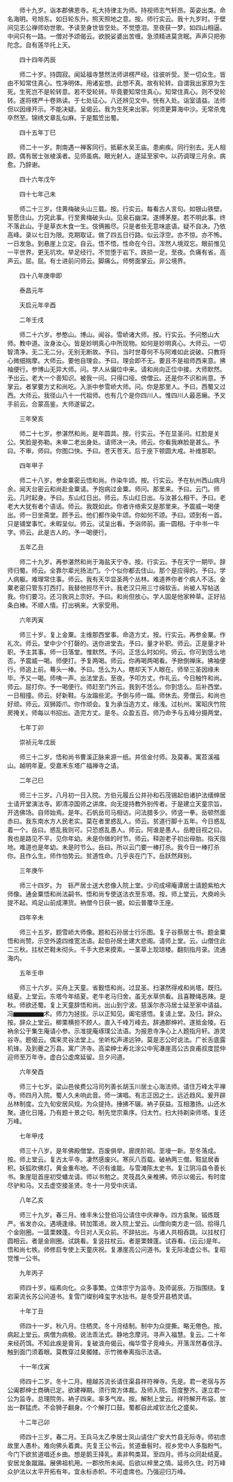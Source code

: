 <!-- { "loadSidebar": true } -->
　　师十九岁。诣本郡佛恩寺。礼大持律主为师。持视师志气轩昂。英姿出类。命名海明。号旭东。如日轮东升。照天照地之意。按。师行实云。我十九岁时。于壁间见志公禅师劝世歌。予读至身世皆空处。不觉堕泪。至夜获一梦。如四山相逼。中间只有一路。一僧对予颂偈云。欲脱娑婆出苦缠。急须精进莫贪眠。声声只把弥陀念。自有莲华托上天。

　　四十四年丙辰

　　师二十岁。持圆寂。闻延福寺慧然法师讲楞严经。往彼听受。至一切众生。皆由不知常住真心。性净明体。用诸妄想。此想不真。故有轮转。自谓我出家原为生死。生死岂不是轮转意。若不受轮转。毕竟要知常住真心。知常住真心。则不受轮转。遂将楞严十卷熟读。于七处征心。八还辨见文中。恍有入处。诣室请益。法师但以因缘开示。不能决疑。呈偈云。我为生死来出家。何须更算海中沙。无常杀鬼卒然至。锦绣文章乱似麻。于是瓢笠出蜀。

　　四十五年丁巳

　　师二十一岁。荆南遇一禅客同行。抵蕲水吴王庙。患痢疾。同行别去。无人相顾。偶有居士张棱溪者。见师虽病。眼光射人。遂延至家中。以药调理三月余。病愈。乃辞谢。

　　四十六年戊午

　　四十七年己未

　　师二十三岁。住黄梅破头山三载。按。行实云。每看古人言句。如银山铁壁。誓愿住山。力究此事。行至黄梅破头山。见泉石幽深。遂缚茅屋。若不明此事。终不落此山。于是草衣木食一生。伎俩搬尽。只是者些无意味底语。疑不自决。乃依高峰。录以七日为限。克期取证。做了四五日行路。似云浮空。亦不惊。亦不怖。一日发急。到悬崖上立定。自云。悟不悟。性命在今日。浑然人境双忘。眼前惟见一平世界。更无坑坎。举足经行。不觉堕于岩下。跌损一足。至夜。负痛有省。高声云。屈。屈。有士进前问师云。脚痛么。师劈面掌云。非公境界。

　　四十八年庚申即

　　泰昌元年

　　天启元年辛酉

　　二年壬戌

　　师二十六岁。参憨山。博山。闻谷。雪峤诸大师。按。行实云。予问憨山大师。教中道。汝身汝心。皆是妙明真心中所现物。如何是妙明真心。大师云。一切智清净。无二无二分。无别无断故。予曰。当时世尊何不与阿难如此说破。只教将心微细揣摩。大师云。要他自理会。予曰。理会即不无。要且不是祖师西来意。拂袖便行。参博山无异大师。问。学人从偏位中来。请和尚向正位中接。大师默然。予出云。老大一个善知识。被我一问。只得口哑。傍僧云。还是你不识和尚意。予掌云。者掌要方丈和尚吃。入浙中参雪峤大师。问。你是那里人。予曰。西蜀又过西。大师云。我径山八十一代祖师。也有几个是你四川人。惟四川人最恶癞。予叉手前云。合蒙高鉴。大师遂留之。

　　三年癸亥

　　师二十七岁。参湛然和尚。是年圆具。按。行实云。予在显圣问。红脸是关公。笑脸是弥勒。未审二老出身处。请师决一决。师云。你看我麻脸是甚么。予曰。不审。师曰。你图口快。予曰。苍天苍天。后于座下顿圆大戒。补维那职。

　　四年甲子

　　师二十八岁。参金粟密云悟和尚。作染牛颂。按。行实云。予在杭州西山病月余。闻天台密云和尚赴金粟请。予抱病过金粟。师问。那里来。予曰。云门。师云。几时起身。予曰。东山红日出。师云。东山红日出。与汝甚么相干。予曰。老老大大犹有者个语话。师云。我既如此。你者许络索又是那里来。予震威一喝便出。师一日坐斋堂。顾予云。他们都作染牛颂。你如何不颂。予曰。颂到有一首。只是铺堂事忙。未暇呈似。师云。试呈出看。予诣师前。画一圆相。于中书一牛字。师云。此是古人的。予一喝便行。

　　五年乙丑

　　师二十九岁。再参湛然和尚于海盐天宁寺。按。行实云。予在天宁一期毕。辞师归蜀。师云。全靠尔辈光扬法门。个个似你都去住山。那个是应得的。予曰。学人病躯。难理常住事。师云。我有天华显圣两个丛林。难道养你者个病人不活。金粟老密只管东打西打。我替他担尽干计。我老汉只用三寸绵软舌。尚被人写帖送我。你们要习。还习我洞上宗好。予曰。和尚但放心。学人固是他家种草。正好拈条白棒。不顺人情。打出祸来。大家受用。

　　六年丙寅

　　师三十岁。复上金粟。主维那西堂事。命造方丈。按。行实云。再参金粟。作礼次。师云。堂中少个打磬的。送你进堂去。予曰。量才补职。师云。正是量才补职。予主其事。师一日落堂。惟默然。予问。正恁么时如何。师云。你可到恁么地否。予震威一喝。师便打。予复两喝。师云。你再喝两喝看。予掀倒禅床。拂袖便行。师追上前。蓦头一棒。予曰。恁么为人。瞎却天下人眼在。师举三圣因缘未毕。予又一喝。师咦一声。出法堂去。至夜。予叩方丈。作礼云。今日触忤和尚。师云。屈打你。予一喝便行。师赶至门外云。我到不恁么。你到恁么。后补西堂。一日相撞。师云。好新鞋。与汝蹋些泥。予倒与师一蹋。师休去。旁僧云。和尚也好顽。师云。双狮距爪。你作顽会。复为承当造方丈。缘浅。过杭州。寓昭庆竹院房掩关。师每以书招出。造完方丈。是冬。众盈五百。师乃命予与五峰分摄两堂。

　　七年丁卯

　　崇祯元年戊辰

　　师三十二岁。悟和尚书曹溪正脉来源一纸。并信金付师。及莫春。寓苕溪福山。越明年夏。受嘉禾东塔广福禅寺之请。

　　二年己巳

　　师三十三岁。八月初一日入院。方伯元履丘公并孙和石茂锡起伯诸护法缙绅居士请开堂演法寺。即清凉国师之讲席。向无提持教外别传者。于是建立天童宗旨。开选佛场。自师始焉。是年。石帆岳司马相访。问法腊多少。师竖一拳。岳顿然面赤曰。我东南水方人民老实。莫在者里惑乱人。师云。贫道行脚十五年。今日惑乱着一个。岳曰。惑乱我则可。只恐惑乱愚人。师云。阿谁是愚人。岳瞪目视之曰。我也是路见不平。见你年幼。未是你做的时节。师云。释迦老子初出母胎。指天指地。难道也是年幼。未是时节么。岳曰。所以云门要一棒打杀。我今日一棒打杀你。且作么生。师作怕势云。贫道性命。几乎丧在门下。岳跃然拜别。

　　三年庚午

　　师三十四岁。为　轹严居士送大悲像入院上堂。少司成埽庵谭居士请题紫柏大师像。通金粟悟和尚法嗣书。悟和尚专使送法衣至东塔。按。师上堂云。大庾岭头提不起。鸡足山前成滞货。衲僧今日获一披。如云普覆华王座。

　　四年辛未

　　师三十五岁。题雪峤大师像。题和石孙居士行乐图。复子谷蔡居士书。题金粟悟和尚赞。示空外逵四维宽法语。起伯孙居士建大悲阁。请师上堂。云。山僧住此二三秋。拄杖芒鞋未彻头。千手大悲来摸索。一茎草上现琼楼。翻刻指月录。流通海内。

　　五年壬申

　　师三十六岁。买舟上天童。省觐悟和尚。过显圣。扫湛然得戒和尚塔。既归。结夏。上堂云。东塔今年结夏。老牛老马归舍。虽无水草供看。且喜鞭绳恶辣。是秋。师欲还蜀。复上天童辞悟和尚。出山到宁波。慈溪尔赤冯居士延至家中请益。冯▆▆▆▆▆术。师力为拯拔。示以正知见。阖宅感悟。复请上堂。及归。辞众。按。辞众上堂云。楖栗横担不顾人。直入千峰万峰去。辞通郡绅衿。遂抵金陵。石衲余公于集生庵请小参。示准提庵琢璞公法语。为报恩寺净心上人题指月轩。游灵谷寺。题偈云。偶来灵谷法堂上。坐听松声递远钟。莫是志公时说法。广长舌底露机锋。及到夔之万县。寓广济寺。高梁绅士寿北涂公中宪瀑崖高公古良甫叔度昆仲迎师至万年寺。虚白公虚席延留。旦夕问道。

　　六年癸酉

　　师三十七岁。梁山邑侯费公冯司列善长胡玉川居士心海法师。请住万峰太平禅寺。师四月入院。蜀人久未响此音。师一演唱。有志正因之士。远近趋风。爰开辟丛林制度。立九旬安居风规。为众提持。捶拂不辍。衲子获益。互相激扬。山还水聚。道化日隆。乃有题十景之句。制先觉宗乘序。归太竹。扫大持剃染师塔。复还万峰。

　　七年甲戌

　　师三十八岁。是年佛殿僧堂。百废俱举。廊庑阶砌。垩墁一新。至冬落成。按。师上堂云。复古太平寺。凄然感废兴。寒灰八百载。破衲两三僧。黠鼠居香积。妖狐吹佛灯。黄金重布地。不识有谁能。与雪滩陈太史书。复江阴冯县令善长书。象崖珽首座初受蟠龙请。师以书勉之。灵筏昌久亲椎拂。师示以偈云。有时度尽驴和马。又去虚空接圣贤。冬十一月受中庆请。

　　八年乙亥

　　师三十九岁。春三月。维丰朱公登伯冯公请住中庆禅寺。四方翕聚。锻炼既严。省发亦众。遇境逢缘。转加策进。故入院上堂云。山僧向南方走一回。拾得几个金刚圈。一篮栗棘蓬。今日对人天众前。不辞拈出。与诸人共相吞跳。以拄杖打圆相云。者是金刚圈。试跳看。复竖拄杖云。者是栗棘蓬。试吞看。(云云)是年。悟和尚七帙。师修启专使上天童庆祝。复瀑崖高公问道书。复无际凌虚公书。复昭觉惟一公书。

　　九年丙子

　　师四十岁。缁素向化。众多事繁。立体宗宁为监寺。及师诞辰。万指围绕。复宕渠流长苏公问道书。复雪门璨别峰玺字水拙书。是冬受开县栖灵请。

　　十年丁丑

　　师四十一岁。秋八月。住栖灵。冬十月结制。制中为众提撕。略无倦色。按。病起上堂云。病僧为病极。说法乖法式。静地念摩诃。寻声入福慧。复云。二十年来经药饵。不知此疾是膏肓。复破浪舟偈云。梅华雪子竞峰头。开落浑然春信浮。触到面门须着眼。莫教穿过臭髑髅。示竹微奉离指示法语。

　　十一年戊寅

　　师四十二岁。冬十二月。檀越苏流长请住渠县祥符禅寺。先是。君一老宿与苏公阖郡绅士商确已定。欲建禅期。须行南方体裁。及师入院。百度整齐。遂立君一公为监寺。总理院务。衲子四来。率多气岸。按。解制上堂云。祥符解开布袋。放出一群猛虎。不会狮子翻身。个个解打口鼓。蜀都自此咸钦法化之盛矣。

　　十二年己卯

　　师四十三岁。春二月。王兵马太乙李居士凤山请住广安大竹县无际寺。师初虑故里人愚朴。难向佛头着粪。先复王公书云。贫道垂髫时。视乡党中人多脂粉气。今门下欲贫道唱还乡曲。想是鹅王择乳。素非鸭类耳。至四月。师与众同赴结夏。安居龙象蹴蹋。展佛祖机用。一郡欣所未闻。后欲以梓里之情。延师久住。时万峰众护法以太平开拓有年。宜永标赤帜。不可虚席也。乃强迎归万峰。

